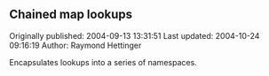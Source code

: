 ## Chained map lookups

Originally published: 2004-09-13 13:31:51
Last updated: 2004-10-24 09:16:19
Author: Raymond Hettinger

Encapsulates lookups into a series of namespaces.